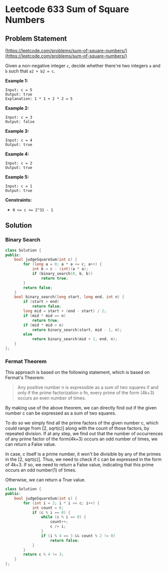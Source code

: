 # Leetcode 633 Sum of Square Numbers

## Problem Statement

[https://leetcode.com/problems/sum-of-square-numbers/](https://leetcode.com/problems/sum-of-square-numbers/)

Given a non-negative integer `c`, decide whether there're two integers `a` and `b` such that `a2 + b2 = c`.

**Example 1:**

```text
Input: c = 5
Output: true
Explanation: 1 * 1 + 2 * 2 = 5
```

**Example 2:**

```text
Input: c = 3
Output: false
```

**Example 3:**

```text
Input: c = 4
Output: true
```

**Example 4:**

```text
Input: c = 2
Output: true
```

**Example 5:**

```text
Input: c = 1
Output: true
```

**Constraints:**

* `0 <= c <= 2^31 - 1`

## Solution

### Binary Search

```cpp
class Solution {
public:
    bool judgeSquareSum(int c) {
        for (long a = 0; a * a <= c; a++) {
            int b = c - (int)(a * a);
            if (binary_search(0, b, b))
                return true;
        }
        return false;
    }
    bool binary_search(long start, long end, int n) {
        if (start > end)
            return false;
        long mid = start + (end - start) / 2;
        if (mid * mid == n)
            return true;
        if (mid * mid > n)
            return binary_search(start, mid - 1, n);
        else
            return binary_search(mid + 1, end, n);
    }       
};
```

### Fermat Theorem

This approach is based on the following statement, which is based on Fermat's Theorem:

> Any positive number n is expressible as a sum of two squares if and only if the prime factorization o fn, every prime of the form \(4k+3\) occurs an even number of times.

By making use of the above theorem, we can directly find out if the given number c can be expressed as a sum of two squares.

To do so we simply find all the prime factors of the given number c, which could range from \[2, sqrt\(c\)\] along with the count of those factors, by repeated division. If at any step, we find out that the number of occurrences of any prime factor of the form\(4k+3\) occurs an odd number of times, we can return a False value.

In case, c itself is a prime number, it won't be divisible by any of the primes in the \[2, sqrt\(c\)\]. Thus, we need to check if c can be expressed in the form of 4k+3. If so, we need to return a False value, indicating that this prime occurs an odd number\(1\) of times.

Otherwise, we can return a True value.

```cpp
class Solution {
public:
    bool judgeSquareSum(int c) {
        for (int i = 2; i * i <= c; i++) {
            int count = 0;
            if (c % i == 0) {
                while (c % i == 0) {
                    count++;
                    c /= i;
                }
                if (i % 4 == 3 && count % 2 != 0)
                    return false;
            }
        }
        return c % 4 != 3;
    }
};
```

